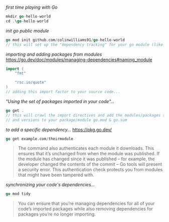_first time playing with Go_

```go
mkdir go-hello-world
cd .\go-hello-world
```

_init go public module_
```go
go mod init github.com/colinwilliams91/go-hello-world
// this will set up the "dependency tracking" for your go module (like package.json)
```

_importing and adding packages from modules_
https://go.dev/doc/modules/managing-dependencies#naming_module
```go
import (
	"fmt"

	"rsc.io/quote"
)
// adding this import factor to your source code...
```
_"Using the set of packages imported in your code"..._

```go
go get .
// this will crawl the import directives and add the modules/packages sums
// and versions to your package/module go.mod & go.sum
```

_to add a specific dependency..._
https://pkg.go.dev/
```go
go get example.com/theirmodule
```
> The command also authenticates each module it downloads. This ensures that it’s unchanged from when the module was published.
> If the module has changed since it was published – for example, the developer changed the contents of the commit
> – Go tools will present a security error. This authentication check protects you from modules that might have been tampered with.

_synchronizing your code's dependencies..._
```go
go mod tidy
```

> You can ensure that you’re managing dependencies for all of your code’s imported packages while also removing dependencies for packages you’re no longer importing.